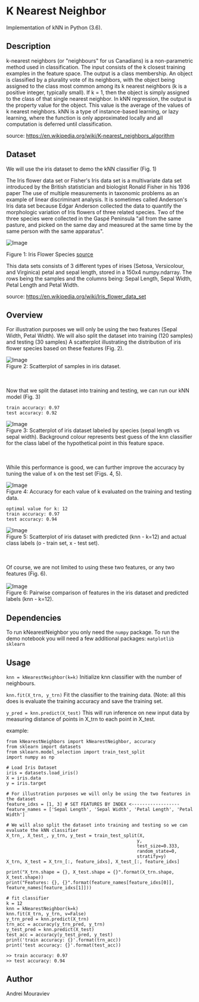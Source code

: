 # K Nearest Neighbor

Implementation of kNN in Python (3.6).


## Description

k-nearest neighbors (or "neighbours" for us Canadians) is a non-parametric method used in classification. The input consists of the k closest training examples in the feature space. The output is a class membership. An object is classified by a plurality vote of its neighbors, with the object being assigned to the class most common among its k nearest neighbors (k is a positive integer, typically small). If k = 1, then the object is simply assigned to the class of that single nearest neighbor.
In kNN regression, the output is the property value for the object. This value is the average of the values of k nearest neighbors. kNN is a type of instance-based learning, or lazy learning, where the function is only approximated locally and all computation is deferred until classification.

source: https://en.wikipedia.org/wiki/K-nearest_neighbors_algorithm

## Dataset

We will use the iris dataset to demo the kNN classifier (Fig. 1)

The Iris flower data set or Fisher's Iris data set is a multivariate data set introduced by the British statistician and biologist Ronald Fisher in his 1936 paper The use of multiple measurements in taxonomic problems as an example of linear discriminant analysis. It is sometimes called Anderson's Iris data set because Edgar Anderson collected the data to quantify the morphologic variation of Iris flowers of three related species. Two of the three species were collected in the Gaspé Peninsula "all from the same pasture, and picked on the same day and measured at the same time by the same person with the same apparatus".

![Image](https://github.com/amourav/kNN_from_scratch/blob/master/readme_imgs/iris.PNG)

Figure 1: Iris Flower Species [source](https://www.flickr.com/photos/gmayfield10/3352170798/in/photostream/)


This data sets consists of 3 different types of irises (Setosa, Versicolour, and Virginica) petal and sepal length, stored in a 150x4 numpy.ndarray. The rows being the samples and the columns being: Sepal Length, Sepal Width, Petal Length and Petal Width.

source: https://en.wikipedia.org/wiki/Iris_flower_data_set


## Overview

For illustration purposes we will only be using the two features (Sepal Width, Petal Width). We will also split the dataset into training (120 samples) and testing (30 samples) A scatterplot illustrating the distribution of iris flower species based on these features (Fig. 2).

![Image](https://github.com/amourav/kNN_from_scratch/blob/master/readme_imgs/scatter1.png) <br/>
Figure 2: Scatterplot of samples in iris dataset. <br/> <br/> <br/>

Now that we split the dataset into training and testing, we can run our kNN model (Fig. 3)
```
train accuracy: 0.97
test accuracy: 0.92
```
![Image](https://github.com/amourav/kNN_from_scratch/blob/master/readme_imgs/scatter2.png) <br/>
Figure 3: Scatterplot of iris dataset labeled by species (sepal length vs sepal width). Background colour represents best guess of the knn classifier for the class label of the hypothetical point in this feature space. <br/> <br/> <br/>

While this performance is good, we can further improve the accuracy by tuning the value of `k` on the test set (Figs. 4, 5).

![Image](https://github.com/amourav/kNN_from_scratch/blob/master/readme_imgs/tune_k.png) <br/>
Figure 4: Accuracy for each value of k evaluated on the training and testing data. <br/>
```
optimal value for k: 12
train accuracy: 0.97
test accuracy: 0.94
```
![Image](https://github.com/amourav/kNN_from_scratch/blob/master/readme_imgs/scatter2b.png) <br/>
Figure 5: Scatterplot of iris dataset with predicted (knn - k=12) and actual class labels (o - train set, 
x - test set). <br/> <br/> <br/>

Of course, we are not limited to using these two features, or any two features (Fig. 6). <br/> <br/>
![Image](https://github.com/amourav/kNN_from_scratch/blob/master/readme_imgs/knn_plots_full.png) <br/>
Figure 6: Pairwise comparison of features in the iris dataset and predicted labels (knn - k=12). 

## Dependencies

To run kNearestNeighbor you only need the `numpy` package.
To run the demo notebook you will need a few additional packages:
`matplotlib`
`sklearn`


## Usage

`knn = kNearestNeighbor(k=k)` Initialize knn classifier with the number of neighbours.

`knn.fit(X_trn, y_trn)` Fit the classifier to the training data. (Note: all this does is evaluate the training accuracy and save the training set.

`y_pred = knn.predict(X_test)` This will run inference on new input data by measuring distance of points in X_trn to each point in X_test.

example:

```
from kNearestNeighbors import kNearestNeighbor, accuracy
from sklearn import datasets
from sklearn.model_selection import train_test_split
import numpy as np

# Load Iris Dataset
iris = datasets.load_iris()
X = iris.data  
y = iris.target

# For illustration purposes we will only be using the two features in the dataset
feature_idxs = [1, 3] # SET FEATURES BY INDEX <------------------
feature_names = ['Sepal Length', 'Sepal Width', 'Petal Length', 'Petal Width']

# We will also split the dataset into training and testing so we can evaluate the kNN classifier
X_trn_, X_test_, y_trn, y_test = train_test_split(X, 
                                                 y, 
                                                 test_size=0.333, 
                                                 random_state=0,
                                                 stratify=y)
X_trn, X_test = X_trn_[:, feature_idxs], X_test_[:, feature_idxs]

print("X_trn.shape = {}, X_test.shape = {}".format(X_trn.shape, X_test.shape))
print("Features: {}, {}".format(feature_names[feature_idxs[0]], feature_names[feature_idxs[1]]))

# fit classifier
k = 12
knn = kNearestNeighbor(k=k)
knn.fit(X_trn, y_trn, v=False)
y_trn_pred = knn.predict(X_trn)
trn_acc = accuracy(y_trn_pred, y_trn)
y_test_pred = knn.predict(X_test)
test_acc = accuracy(y_test_pred, y_test)
print('train accuracy: {}'.format(trn_acc))
print('test accuracy: {}'.format(test_acc))

>> train accuracy: 0.97
>> test accuracy: 0.94
```


## Author

Andrei Mouraviev
